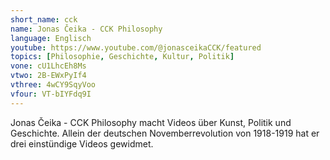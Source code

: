 ```yaml
---
short_name: cck
name: Jonas Čeika - CCK Philosophy
language: Englisch
youtube: https://www.youtube.com/@jonasceikaCCK/featured 
topics: [Philosophie, Geschichte, Kultur, Politik]
vone: cU1LhcEh8Ms
vtwo: 2B-EWxPyIf4
vthree: 4wCY9SqyVoo
vfour: VT-bIYFdq9I
---
```

Jonas Čeika - CCK Philosophy macht Videos über Kunst, Politik und Geschichte. Allein der deutschen Novemberrevolution von 1918-1919 hat er drei einstündige Videos gewidmet.
